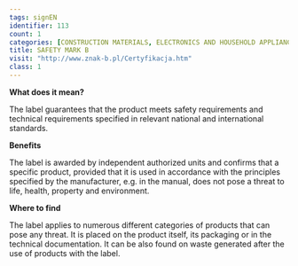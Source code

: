 ```yaml
---
tags: signEN
identifier: 113
count: 1
categories: [CONSTRUCTION MATERIALS, ELECTRONICS AND HOUSEHOLD APPLIANCES, TOYS, WASTE]
title: SAFETY MARK B
visit: "http://www.znak-b.pl/Certyfikacja.htm"
class: 1
---
```

**What does it mean?**

The label guarantees that the product meets safety requirements and technical requirements specified in relevant national and international standards.

**Benefits**

The label is awarded by independent authorized units and confirms that a specific product, provided that it is used in accordance with the principles specified by the manufacturer, e.g. in the manual, does not pose a threat to life, health, property and environment.

**Where to find**

The label applies to numerous different categories of products that can pose any threat. It is placed on the product itself, its packaging or in the technical documentation. It can be also found on waste generated after the use of products with the label.